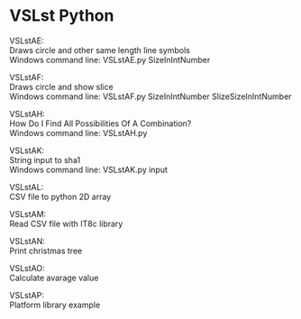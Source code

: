 # VSLst Python

VSLstAE: <br>
Draws circle and other same length line symbols <br>
Windows command line: VSLstAE.py SizeInIntNumber

VSLstAF: <br>
Draws circle and show slice <br>
Windows command line: VSLstAF.py SizeInIntNumber SlizeSizeInIntNumber

VSLstAH: <br>
How Do I Find All Possibilities Of A Combination?  <br>
Windows command line: VSLstAH.py

VSLstAK: <br>
String input to sha1 <br>
Windows command line: VSLstAK.py input

VSLstAL: <br>
CSV file to python 2D array

VSLstAM: <br>
Read CSV file with IT8c library

VSLstAN: <br>
Print christmas tree

VSLstAO: <br>
Calculate avarage value

VSLstAP: <br>
Platform library example
